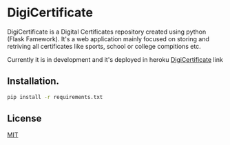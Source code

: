 # DigiCertificate

DigiCertificate is a Digital Certificates repository created using python (Flask Famework). It's a web application mainly focused on storing and retriving all certificates like sports, school or college compitions etc.

Currently it is in development and it's deployed in heroku [DigiCertificate](https://digicertificate.herokuapp.com/) link

## Installation.

```bash
pip install -r requirements.txt
```

## License
[MIT](https://choosealicense.com/licenses/mit/)
